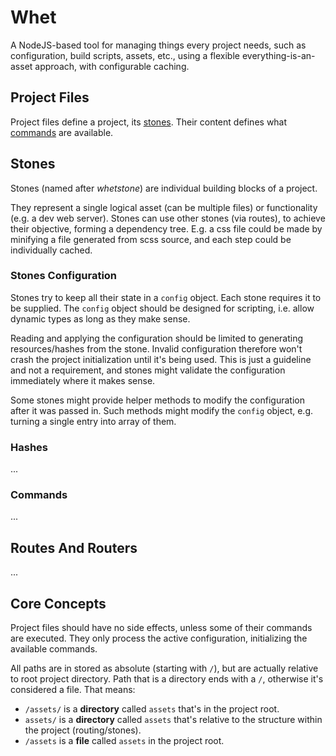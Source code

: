# Whet

A NodeJS-based tool for managing things every project needs, such as configuration, build scripts, assets, etc., using a flexible everything-is-an-asset approach, with configurable caching.

## Project Files

Project files define a project, its [stones](#Stones). Their content defines what [commands](#Commands) are available.

## Stones

Stones (named after _whetstone_) are individual building blocks of a project.

They represent a single logical asset (can be multiple files) or functionality (e.g. a dev web server). Stones can use other stones (via routes), to achieve their objective, forming a dependency tree. E.g. a css file could be made by minifying a file generated from scss source, and each step could be individually cached.

### Stones Configuration

Stones try to keep all their state in a `config` object. Each stone requires it to be supplied. The `config` object should be designed for scripting, i.e. allow dynamic types as long as they make sense.

Reading and applying the configuration should be limited to generating resources/hashes from the stone. Invalid configuration therefore won't crash the project initialization until it's being used. This is just a guideline and not a requirement, and stones might validate the configuration immediately where it makes sense.

<!-- TODO: Implement, and then mention `project.getHash()` as a way to verify the whole project. -->

Some stones might provide helper methods to modify the configuration after it was passed in. Such methods might modify the `config` object, e.g. turning a single entry into array of them.

### Hashes

...

### Commands

...

## Routes And Routers

...

## Core Concepts

Project files should have no side effects, unless some of their commands are executed. They only process the active configuration, initializing the available commands.

<!-- TODO: document configuration handlers -->

All paths are in stored as absolute (starting with `/`), but are actually relative to root project directory. Path that is a directory ends with a `/`, otherwise it's considered a file. That means:

- `/assets/` is a **directory** called `assets` that's in the project root.
- `assets/` is a **directory** called `assets` that's relative to the structure within the project (routing/stones).
- `/assets` is a **file** called `assets` in the project root.
